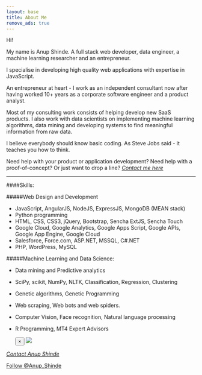 ```yaml
---
layout: base
title: About Me
remove_ads: true
---
```

Hi!

My name is Anup Shinde. A full stack web developer, data engineer, a machine learning researcher and an entrepreneur. 

I specialise in developing high quality web applications with expertise in JavaScript. 

An entrepreneur at heart - I work as an independent consultant now after having worked 10+ years as a corporate software engineer and a product analyst. 

Most of my consulting work consists of helping develop new SaaS products. I also work with data scientists on implementing machine learning algorithms, data mining and developing systems to find meaningful information from raw data.

I believe everybody should know basic coding. As Steve Jobs said - it teaches you how to think.

Need help with your product or application development? Need help with a proof-of-concept? Or just want to drop a line? <a data-toggle="modal" href="#sayhi">*Contact me here* <i class="icon-envelope-alt"></i></a> 


---

####Skills:

#####Web Design and Development

- JavaScript, AngularJS, NodeJS, ExpressJS, MongoDB (MEAN stack)
- Python programming
- HTML, CSS, CSS3, jQuery, Bootstrap, Sencha ExtJS, Sencha Touch
- Google Cloud, Google Analytics, Google Apps Script, Google APIs, Google App Engine, Google Cloud
- Salesforce, Force.com, ASP.NET, MSSQL, C#.NET
- PHP, WordPress, MySQL

#####Machine Learning and Data Science:
- Data mining and Predictive analytics
- SciPy, scikit, NumPy, NLTK, Classification, Regression, Clustering
- Genetic algorithms, Genetic Programming
- Web scraping, Web bots and web spiders.
- Computer Vision, Face recognition, Natural language processing
- R Programming, MT4 Expert Advisors



  <div class="modal fade" id="sayhi" tabindex="-1" role="dialog" aria-labelledby="myModalLabel" aria-hidden="true">
    <div class="modal-dialog">
      <div class="modal-content">
        <div class="modal-body">
			<button type="button" class="close" data-dismiss="modal" aria-hidden="true">&times;</button>
			<img src="/static/images/sayhi.png" />
			<div style="text-align: right;">
				<a href="https://twitter.com/Anup_Shinde" target="_blank_twitter"><i class="icon-twitter icon-2x"></i></a>
				<a href="https://github.com/anupshinde" target="_blank_github"><i class="icon-github icon-2x"></i></a>
				<a href="https://www.gittip.com/anupshinde/" target="_blank_gittip"><i class="icon-gittip icon-2x"></i></a>
			</div>
        </div>
      </div>
    </div>
  </div>
  
  
<a data-toggle="modal" href="#sayhi">*Contact Anup Shinde* <i class="icon-envelope-alt"></i></a> 

<a href="https://twitter.com/Anup_Shinde" class="twitter-follow-button" data-show-count="false">Follow @Anup_Shinde</a>
<script>!function(d,s,id){var js,fjs=d.getElementsByTagName(s)[0],p=/^http:/.test(d.location)?'http':'https';if(!d.getElementById(id)){js=d.createElement(s);js.id=id;js.src=p+'://platform.twitter.com/widgets.js';fjs.parentNode.insertBefore(js,fjs);}}(document, 'script', 'twitter-wjs');</script>

